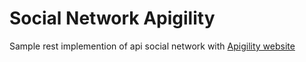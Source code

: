 Social Network Apigility
========================

Sample rest implemention of api social network with [Apigility website](http://apigility.org/)


